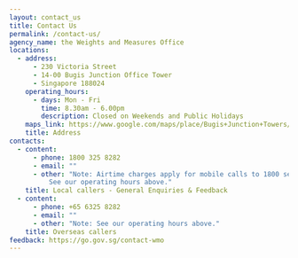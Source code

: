 ```yaml
---
layout: contact_us
title: Contact Us
permalink: /contact-us/
agency_name: the Weights and Measures Office
locations:
  - address:
      - 230 Victoria Street
      - 14-00 Bugis Junction Office Tower
      - Singapore 188024
    operating_hours:
      - days: Mon - Fri
        time: 8.30am - 6.00pm
        description: Closed on Weekends and Public Holidays
    maps_link: https://www.google.com/maps/place/Bugis+Junction+Towers/@1.2999657,103.8562714,15z/data=!4m5!3m4!1s0x0:0xb3cb17f62b246e40!8m2!3d1.2999657!4d103.8562714
    title: Address
contacts:
  - content:
      - phone: 1800 325 8282
      - email: ""
      - other: "Note: Airtime charges apply for mobile calls to 1800 service lines. <br>
          See our operating hours above."
    title: Local callers - General Enquiries & Feedback
  - content:
      - phone: +65 6325 8282
      - email: ""
      - other: "Note: See our operating hours above."
    title: Overseas callers
feedback: https://go.gov.sg/contact-wmo
---
```

